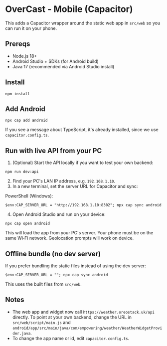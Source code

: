 # OverCast - Mobile (Capacitor)

This adds a Capacitor wrapper around the static web app in `src/web` so you can
run it on your phone.

## Prereqs

- Node.js 18+
- Android Studio + SDKs (for Android build)
- Java 17 (recommended via Android Studio install)

## Install

```
npm install
```

## Add Android

```
npx cap add android
```

If you see a message about TypeScript, it's already installed, since we use
`capacitor.config.ts`.

## Run with live API from your PC

1. (Optional) Start the API locally if you want to test your own backend:

```
npm run dev:api
```

2. Find your PC's LAN IP address, e.g. `192.168.1.10`.
3. In a new terminal, set the server URL for Capacitor and sync:

PowerShell (Windows):

```
$env:CAP_SERVER_URL = "http://192.168.1.10:8302"; npx cap sync android
```

4. Open Android Studio and run on your device:

```
npx cap open android
```

This will load the app from your PC's server. Your phone must be on the same
Wi‑Fi network. Geolocation prompts will work on device.

## Offline bundle (no dev server)

If you prefer bundling the static files instead of using the dev server:

```
$env:CAP_SERVER_URL = ""; npx cap sync android
```

This uses the built files from `src/web`.

## Notes

- The web app and widget now call `https://weather.oreostack.uk/api` directly.
  To point at your own backend, change the URL in `src/web/script/main.js` and
  `android/app/src/main/java/com/empowering/weather/WeatherWidgetProvider.java`.
- To change the app name or id, edit `capacitor.config.ts`.
